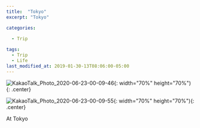```yaml
---
title:  "Tokyo"
excerpt: "Tokyo"

categories:
  
  - Trip

tags:
  - Trip
  - Life
last_modified_at: 2019-01-30-13T08:06:00-05:00
---
```

![KakaoTalk_Photo_2020-06-23-00-09-46](https://user-images.githubusercontent.com/43649503/85304208-72386e00-b4e6-11ea-8628-02036ea3d28b.jpeg){: width="70%" height="70%"){: .center}

![KakaoTalk_Photo_2020-06-23-00-09-55](https://user-images.githubusercontent.com/43649503/85304212-72d10480-b4e6-11ea-8b0d-bb3ebfcb4766.jpeg){: width="70%" height="70%"){: .center}


<div style="text-align: left">At Tokyo</div>

